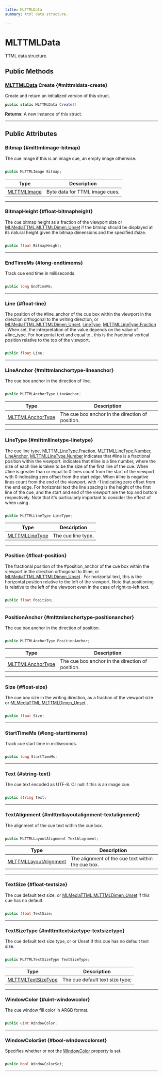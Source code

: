 ```yaml
---
title: MLTTMLData
summary: ttml data structure. 

---
```


# MLTTMLData




TTML data structure.   





## Public Methods

### [MLTTMLData](/unity-api/api/UnityEngine.XR.MagicLeap/MLMediaTTML/NativeBindings/UnityEngine.XR.MagicLeap.MLMediaTTML.NativeBindings.MLTTMLData.md) Create {#mlttmldata-create}

Create and return an initialized version of this struct. 

```csharp
public static MLTTMLData Create()
```






**Returns**: A new instance of this struct.



-----------

## Public Attributes

### Bitmap {#mlttmlimage-bitmap}

The cue image if this is an image cue, an empty image otherwise. 

```csharp

public MLTTMLImage Bitmap;

```

| Type | Description  | 
|--|--|
| [MLTTMLImage](/unity-api/api/UnityEngine.XR.MagicLeap/MLMediaTTML/NativeBindings/UnityEngine.XR.MagicLeap.MLMediaTTML.NativeBindings.MLTTMLImage.md) | Byte data for TTML image cues.  |





-----------

### BitmapHeight {#float-bitmapheight}

The cue bitmap height as a fraction of the viewport size or [MLMediaTTML.MLTTMLDimen&#95;Unset](/unity-api/api/UnityEngine.XR.MagicLeap/MLMediaTTML/UnityEngine.XR.MagicLeap.MLMediaTTML.md#const-float-mlttmldimen-unset)   if the bitmap should be displayed at its natural height given the bitmap dimensions and the specified #size. 

```csharp

public float BitmapHeight;

```






-----------

### EndTimeMs {#long-endtimems}

Track cue end time in milliseconds. 

```csharp

public long EndTimeMs;

```






-----------

### Line {#float-line}

The position of the #line&#95;anchor of the cue box within the viewport in the direction orthogonal to the writing direction, or [MLMediaTTML.MLTTMLDimen&#95;Unset](/unity-api/api/UnityEngine.XR.MagicLeap/MLMediaTTML/UnityEngine.XR.MagicLeap.MLMediaTTML.md#const-float-mlttmldimen-unset), [LineType](/unity-api/api/UnityEngine.XR.MagicLeap/MLMediaTTML/NativeBindings/UnityEngine.XR.MagicLeap.MLMediaTTML.NativeBindings.MLTTMLData.md#mlttmllinetype-linetype), [MLTTMLLineType.Fraction](/unity-api/api/UnityEngine.XR.MagicLeap/MLMediaTTML/UnityEngine.XR.MagicLeap.MLMediaTTML.md#enums-fraction)   . When set, the interpretation of the value depends on the value of #line&#95;type. For horizontal text and  equal to , this is the fractional vertical position relative to the top of the viewport. 

```csharp

public float Line;

```






-----------

### LineAnchor {#mlttmlanchortype-lineanchor}

The cue box anchor in the direction of line. 

```csharp

public MLTTMLAnchorType LineAnchor;

```

| Type | Description  | 
|--|--|
| [MLTTMLAnchorType](/unity-api/api/UnityEngine.XR.MagicLeap/MLMediaTTML/UnityEngine.XR.MagicLeap.MLMediaTTML.md#enums-mlttmlanchortype) | The cue box anchor in the direction of position.  |





-----------

### LineType {#mlttmllinetype-linetype}

The cue line type. [MLTTMLLineType.Fraction](/unity-api/api/UnityEngine.XR.MagicLeap/MLMediaTTML/UnityEngine.XR.MagicLeap.MLMediaTTML.md#enums-fraction), [MLTTMLLineType.Number](/unity-api/api/UnityEngine.XR.MagicLeap/MLMediaTTML/UnityEngine.XR.MagicLeap.MLMediaTTML.md#enums-number), [LineAnchor](/unity-api/api/UnityEngine.XR.MagicLeap/MLMediaTTML/NativeBindings/UnityEngine.XR.MagicLeap.MLMediaTTML.NativeBindings.MLTTMLData.md#mlttmlanchortype-lineanchor), [MLTTMLLineType.Number](/unity-api/api/UnityEngine.XR.MagicLeap/MLMediaTTML/UnityEngine.XR.MagicLeap.MLMediaTTML.md#enums-number)   indicates that #line is a fractional position within the viewport.  indicates that #line is a line number, where the size of each line is taken to be the size of the first line of the cue. When #line is greater than or equal to 0 lines count from the start of the viewport, with 0 indicating zero offset from the start edge. When #line is negative lines count from the end of the viewport, with -1 indicating zero offset from the end edge. For horizontal text the line spacing is the height of the first line of the cue, and the start and end of the viewport are the top and bottom respectively. Note that it's particularly important to consider the effect of  when using . 

```csharp

public MLTTMLLineType LineType;

```

| Type | Description  | 
|--|--|
| [MLTTMLLineType](/unity-api/api/UnityEngine.XR.MagicLeap/MLMediaTTML/UnityEngine.XR.MagicLeap.MLMediaTTML.md#enums-mlttmllinetype) | The cue line type.  |





-----------

### Position {#float-position}

The fractional position of the #position&#95;anchor of the cue box within the viewport in the direction orthogonal to #line, or [MLMediaTTML.MLTTMLDimen&#95;Unset](/unity-api/api/UnityEngine.XR.MagicLeap/MLMediaTTML/UnityEngine.XR.MagicLeap.MLMediaTTML.md#const-float-mlttmldimen-unset)   . For horizontal text, this is the horizontal position relative to the left of the viewport. Note that positioning is relative to the left of the viewport even in the case of right-to-left text. 

```csharp

public float Position;

```






-----------

### PositionAnchor {#mlttmlanchortype-positionanchor}

The cue box anchor in the direction of position. 

```csharp

public MLTTMLAnchorType PositionAnchor;

```

| Type | Description  | 
|--|--|
| [MLTTMLAnchorType](/unity-api/api/UnityEngine.XR.MagicLeap/MLMediaTTML/UnityEngine.XR.MagicLeap.MLMediaTTML.md#enums-mlttmlanchortype) | The cue box anchor in the direction of position.  |





-----------

### Size {#float-size}

The cue box size in the writing direction, as a fraction of the viewport size or [MLMediaTTML.MLTTMLDimen&#95;Unset](/unity-api/api/UnityEngine.XR.MagicLeap/MLMediaTTML/UnityEngine.XR.MagicLeap.MLMediaTTML.md#const-float-mlttmldimen-unset)   . 

```csharp

public float Size;

```






-----------

### StartTimeMs {#long-starttimems}

Track cue start time in milliseconds. 

```csharp

public long StartTimeMs;

```






-----------

### Text {#string-text}

The cue text encoded as UTF-8. Or null if this is an image cue. 

```csharp

public string Text;

```






-----------

### TextAlignment {#mlttmllayoutalignment-textalignment}

The alignment of the cue text within the cue box. 

```csharp

public MLTTMLLayoutAlignment TextAlignment;

```

| Type | Description  | 
|--|--|
| [MLTTMLLayoutAlignment](/unity-api/api/UnityEngine.XR.MagicLeap/MLMediaTTML/UnityEngine.XR.MagicLeap.MLMediaTTML.md#enums-mlttmllayoutalignment) | The alignment of the cue text within the cue box.  |





-----------

### TextSize {#float-textsize}

The cue default text size, or [MLMediaTTML.MLTTMLDimen&#95;Unset](/unity-api/api/UnityEngine.XR.MagicLeap/MLMediaTTML/UnityEngine.XR.MagicLeap.MLMediaTTML.md#const-float-mlttmldimen-unset)   if this cue has no default. 

```csharp

public float TextSize;

```






-----------

### TextSizeType {#mlttmltextsizetype-textsizetype}

The cue default text size type, or or Unset   if this cue has no default text size. 

```csharp

public MLTTMLTextSizeType TextSizeType;

```

| Type | Description  | 
|--|--|
| [MLTTMLTextSizeType](/unity-api/api/UnityEngine.XR.MagicLeap/MLMediaTTML/UnityEngine.XR.MagicLeap.MLMediaTTML.md#enums-mlttmltextsizetype) | The cue default text size type;  |





-----------

### WindowColor {#uint-windowcolor}

The cue window fill color in ARGB format. 

```csharp

public uint WindowColor;

```






-----------

### WindowColorSet {#bool-windowcolorset}

Specifies whether or not the [WindowColor](/unity-api/api/UnityEngine.XR.MagicLeap/MLMediaTTML/NativeBindings/UnityEngine.XR.MagicLeap.MLMediaTTML.NativeBindings.MLTTMLData.md#uint-windowcolor)   property is set. 

```csharp

public bool WindowColorSet;

```






-----------


